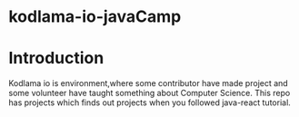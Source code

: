 # kodlama-io-javaCamp

# Introduction
Kodlama io is environment,where some contributor have made project and some volunteer have taught something about Computer Science. This repo has projects which finds out projects when you followed java-react tutorial.
